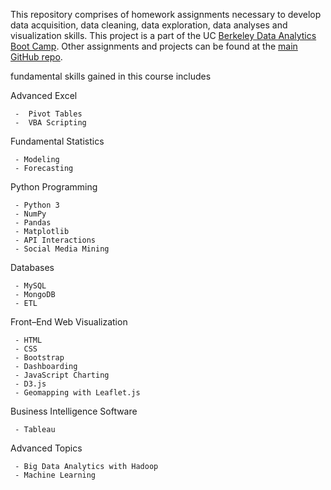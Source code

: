 

This repository comprises of homework assignments necessary to develop data acquisition, data cleaning, data exploration, data analyses and visualization skills. This project is a part of the UC [Berkeley Data Analytics Boot Camp](https://bootcamp.berkeley.edu/data/).  Other assignments and projects can be found at the [main GitHub repo](https://github.com/Emaway?tab=repositories).

fundamental skills gained in this course includes

Advanced Excel

     -  Pivot Tables
     -  VBA Scripting
   
Fundamental Statistics

     - Modeling
     - Forecasting
Python Programming

     - Python 3
     - NumPy
     - Pandas
     - Matplotlib
     - API Interactions
     - Social Media Mining

Databases

     - MySQL
     - MongoDB
     - ETL

Front–End Web Visualization

     - HTML
     - CSS
     - Bootstrap
     - Dashboarding
     - JavaScript Charting
     - D3.js
     - Geomapping with Leaflet.js

Business Intelligence Software

     - Tableau

Advanced Topics

     - Big Data Analytics with Hadoop
     - Machine Learning

